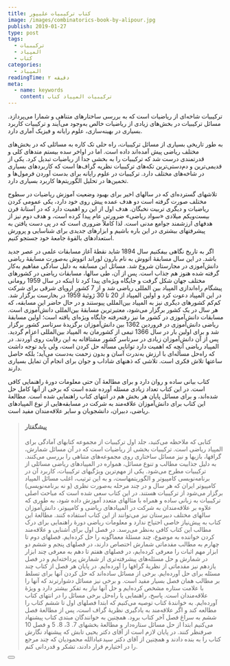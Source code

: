 ```yaml
---
title: کتاب ترکیبیات علیپور
image: /images/combinatorics-book-by-alipour.jpg
publish: 2019-01-27
type: post
tags:
  - ترکیبیات
  - المپیاد
  - کتاب
categories:
  - المپیاد
readingTime: ۲ دقیقه
meta:
  - name: keywords
    content: ترکیبیات المپیاد کتاب
---
```


ترکیبیات شاخه‌ای از ریاضیات است که به بررسی ساختارهای متناهی و شمارا می‌پردازد.
مسائل ترکیبیات در بخش‌های زیادی از ریاضیات خالص به‌وجود می‌آیند و ترکیبیات کاربرد بسیاری در بهینه‌سازی، علوم رایانه و فیزیک آماری دارد.

<!-- more -->
به طور تاریخی بسیاری از مسائل ترکیبیات، راه حلی تک کاره به مسائلی که در بخش‌های مختلف ریاضی پیش آمده‌اند داده است. اما در اواخر سده بیستم متدهای کلی و قدرتمندی درست شد که ترکیبیات را به بخشی جدا از ریاضیات تبدیل کرد. یکی از قدیمی‌ترین و دم‌دستی‌ترین تکه‌های ترکیبیات نظریه گراف‌ها است که کاربردهای بسیاری در شاخه‌های مختلف دارد. ترکیبیات در علوم رایانه برای بدست آوردن فرمول‌ها و تخمین‌ها در تحلیل الگوریتم‌ها کاربرد بسیاری دارد.

تلاشهای گسترده‌ای که در سالهای اخیر برای بهبود وضعیت آموزش ریاضیات در سطوح مختلف صورت گرفته است دو هدف عمده پیش روی خود دارد، یکی عمومی‌ کردن ریاضیات و دیگری تربیت نخبگان. هدف اول از این رو اهمیت دارد که در آستانهٔ قرن بیست‌ویکم میلادی «سواد ریاضی» ضرورتی عام پیدا کرده است، و هدف دوم نیز از هدفهای ارزشمند جوامع مدنی است. لذا کاملاً ضروری است که در پی دست‌ یافتن به پیشرفتهای بیشتری در این باره باشیم و ابزارهای جدیدی برای شناسایی و پرورش استعدادهای بالقوه‌ٔ جامعهٔ خود جستجو کنیم.

اگر به تاریخ نگاهی بیفکنیم سال 1894 شاید نقطه‌ٔ آغاز مسابقات علمی در عصر جدید باشد. در این سال مسابقه‌ٔ اتووش به نام بارون لوراند اتووش به‌صورت مسابقه‌ٔ ریاضی دانش‌آموزی در مجارستان شروع شد. مسائل این مسابقه به دلیل سادگی مفاهیم به‌کار گرفته شده هنوز هم جذاب است. پس از آن، طی سالها، مسابقات ریاضی در کشورهای مختلف جهان شکل گرفت و جایگاه ویژه‌ای پیدا کرد تا اینکه در سال 1959 رومانی پیشگام راه‌اندازی المپیاد بین المللی ریاضی شد و از 7 کشور اروپای شرقی برای شرکت در این المپیاد دعوت کرد و اولین المپیاد از 20 تا 30 ژوئیهٔ 1959 در بخارست برگزار شد. کم‌کم کشور‌های دیگری نیز به المپیاد بین‌المللی پیوستند و در حال حاضر این مسابقه، که هر سال در یک کشور برگزار می‌شود، معتبر‌ترین مسابقه‌ٔ بین‌المللی دانش‌آموزی است.
مسابقات دانش‌‌آموزی در کشور ما نیز رفته‌رفته جایگاه ویژه‌ای یافته است؛ اولین مسابقه‌ٔ ریاضی دانش‌آموزی در فروردین 1362 بین دانش‌آموزان برگزیدهٔ سرتاسر کشور برگزار شد و برای اولین بار در سال 1366 تیمی از کشورمان به المپیاد بین‌المللی اعزام گردید. پس از آن دانش‌آموزان زیادی در سرتاسر کشور مشتاقانه به این رقابت روی آوردند.
در المپیاد ریاضی آنچه که اهمیت دارد توانایی مسأله حل کردن است، ولی باید توجه داشت که راه‌حل مسأله‌ای با ارزش به‌ندرت آسان و بدون زحمت به‌دست می‌آید؛ بلکه حاصل ساعتها تلاش فکری است. تلاشی که ذهنهای شاداب و جوان برای انجام آن تمایل بسیاری دارند.

کتاب بیانی ساده و روان دارد و برای مطالعهٔ آن حتی معلومات دورهٔ راهنمایی کافی است. در این کتاب تعداد زیادی مسئله آورده شده است که برخی از آنها کامل حل شده‌اند، و برای مسائل پایان هر بخش هم در انتهای کتاب راهنمایی شده است. مطالعهٔ این کتاب برای دانش‌آموزان علاقه‌مند به شرکت در مسابقه‌‌هایی از نوع المپیادهای ریاضی، دبیران، دانشجویان و سایر علاقه‌مندان مفید است.

> #### پیشگفتار
>کتابی که ملاحظه می‌کنید، جلد اول ترکیبیات از مجموعه کتابهای آمادگی برای المپیاد ریاضی است. ترکیبیات بخشی از ریاضیات است که در آن مسائل شمارش، گرافها، بازیها و نیز مسائل ساختاری روی مجموعه‌های متناهی را بررسی می‌کنند. به دلیل جذابیت مطالب و تنوع مسائل، همواره در المپیادهای ریاضی مسائلی از ترکیبیات مطرح می‌شود. یکی از مهم‌ترین ویژگیهای ترکیبیات، کاربرد آن در برنامه‌نویسی کامپیوتر و الگوریتمهاست، و به این ترتیب، اغلب مسائل المپیاد کامپیوتر ایران که هر سال و در چند مرحله به‌صورت نظری (و نه برنامه‌نویسی) برگزار می‌شود از ترکیبیات هستند.
در این کتاب سعی شده است که مباحث اصلی ترکیبیات به زبانی ساده و همراه با مثالهای متعدد آموزش داده شود، به طوری که علاوه بر علاقه‌مندان به شرکت در المپیادهای ریاضی و کامپیوتر، دانش‌آموزان سالهای مختلف دبیرستان نیز می‌توانند از این کتاب استفاده کنند. مطالعه‌ٔ این کتاب به پیش‌نیاز خاصی احتیاج ندارد و معلومات ریاضی دوره‌ٔ راهنمایی برای درک مطالب این کتاب کافی به‌نظر می‌رسد.
در فصل‌ اول برای آشنایی و علاقه‌مند کردن خواننده به موضوع، چند مسئله‌ٔ معماگونه را حل کرده‌ایم. فصلهای دوم تا چهارم به مطالب مقدماتی شمارش اختصاص دارند، در فصلهای پنجم و ششم دو ابزار مهم اثبات را معرفی کرده‌ایم، در فصلهای هفتم تا دهم به معرفی چند ابزار در شمارش و حل مسئله‌های پیشرفته‌تری از شمارش پرداخته‌ایم و در فصل یازدهم نیز مقدماتی از نظریه‌ٔ گرافها را آورده‌ایم. در پایان هر فصل از کتاب چند مسئله برای حل آورده‌ایم. برخی از مسائل ساده‌اند که حل کردن آنها برای تسلط بر مطالب همان فصل بسیار مفید است. و برخی نیز مسائل دشوارترند که آنها را با علامت ستاره مشخص کرده‌ایم و حل آنها نیاز به تفکر بیشتر دارد و ویژه‌ٔ علاقه‌مندان است. پاسخ، راهنمایی یا راه‌حل برخی مسائل را در انتهای کتاب آورده‌ایم. به خواننده‌ٔ کتاب توصیه می‌کنیم که ابتدا فصلهای اول تا ششم کتاب را مطالعه کند و اگر علاقه‌مند به یادگیری نظریه‌ٔ گراف است، پس از مطالعه‌ٔ فصل ششم به سراغ فصل آخر کتاب برود. همچنین به خوانندگان مبتدی کتاب پیشنهاد می‌کنیم ابتدا از حل مسائل ستاره‌دار و مطالعه‌ٔ بخشهای 7. 3، 8. 5 و فصل 10 صرفنظر کنند.
در پایان لازم است از آقای دکتر یحیی تابش که پیشنهاد نگارش کتاب را به بنده دادند و همچنین از آقای دکتر سیدعبادالله محمودیان که چند مرجع را در اختیارم قرار دادند، تشکر و قدردانی کنم.

<Button text="دریافت کتاب «ترکیبیات علیپور»" theme="success" path="/files/combinatorics-book-by-alipour-first-volume.pdf"></Button>